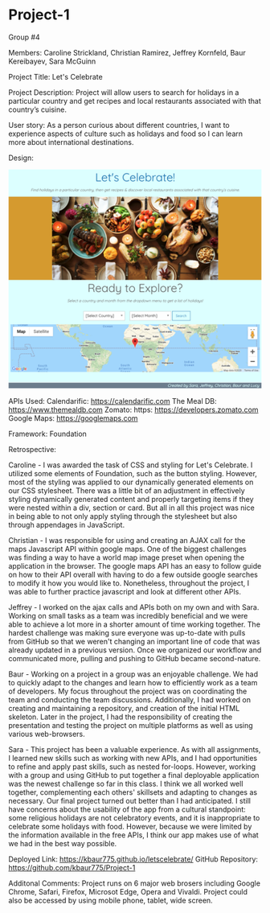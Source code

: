 # Project-1

Group #4

Members: Caroline Strickland, Christian Ramirez, Jeffrey Kornfeld, Baur Kereibayev, Sara McGuinn

Project Title: Let's Celebrate 

Project Description: Project will allow users to search for holidays in a particular country and get recipes and local restaurants associated with that country’s cuisine.

User story: As a person curious about different countries, I want to experience aspects of culture such as holidays and food so I can learn more about international destinations.

Design:

<img src="Assets/ProjectWireFrame.png" width=600>

APIs Used: 
Calendarific: https://calendarific.com
The Meal DB: https://www.themealdb.com
Zomato: https: https://developers.zomato.com
Google Maps: https://googlemaps.com

Framework: Foundation

Retrospective:

Caroline - I was awarded the task of CSS and styling for Let's Celebrate. I utilized some elements of Foundation, such as the button styling. However, most of the styling was applied to our dynamically generated elements on our CSS stylesheet. There was a little bit of an adjustment in effectively styling dynamically generated content and properly targeting items if they were nested within a div, section or card. But all in all this project was nice in being able to not only apply styling through the stylesheet but also through appendages in JavaScript.

Christian - I was responsible for using and creating an AJAX call for the maps Javascript API within google maps. One of the biggest challenges was finding a way to have a world map image preset when opening the application in the browser. The google maps API has an easy to follow guide on how to their API overall with having to do a few outside google searches to modify it how you would like to. Nonetheless, throughout the project, I was able to further practice javascript and look at different other APIs.

Jeffrey - I worked on the ajax calls and APIs both on my own and with Sara. Working on small tasks as a team was incredibly beneficial and we were able to achieve a lot more in a shorter amount of time working together. The hardest challenge was making sure everyone was up-to-date with pulls from GitHub so that we weren't changing an important line of code that was already updated in a previous version. Once we organized our workflow and communicated more, pulling and pushing to GitHub became second-nature.

Baur - Working on a project in a group was an enjoyable challenge. We had to quickly adapt to the changes and learn how to efficiently work as a team of developers. My focus throughout the project was on coordinating the team and conducting the team discussions. Additionally, I had worked on creating and maintaining a repository, and creation of the initial HTML skeleton. Later in the project, I had the responsibility of creating the presentation and testing the project on multiple platforms as well as using various web-browsers. 

Sara - This project has been a valuable experience. As with all assignments, I learned new skills such as working with new APIs, and I had opportunities to refine and apply past skills, such as nested for-loops. However, working with a group and using GitHub to put together a final deployable application was the newest challenge so far in this class. I think we all worked well together, complementing each others' skillsets and adapting to changes as necessary. Our final project turned out better than I had anticipated. I still have concerns about the usability of the app from a cultural standpoint: some religious holidays are not celebratory events, and it is inappropriate to celebrate some holidays with food. However, because we were limited by the information available in the free APIs, I think our app makes use of what we had in the best way possible.

Deployed Link: https://kbaur775.github.io/letscelebrate/
GitHub Repository: https://github.com/kbaur775/Project-1

Additonal Comments: 
Project runs on 6 major web brosers including Google Chrome, Safari, Firefox, Microsot Edge, Opera and Vivaldi. Project could also be accessed by using mobile phone, tablet, wide screen.




